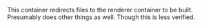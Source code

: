 This container redirects files to the renderer container to be built. Presumably does other things as well. Though this is less verified.
